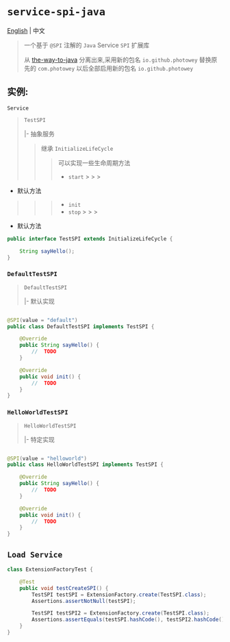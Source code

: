 # `service-spi-java`

[English](./README.md)  | 中文

> 一个基于 `@SPI` 注解的 `Java` Service `SPI` 扩展库
>
> 从 [the-way-to-java](https://github.com/photowey/the-way-to-java)
> 分离出来,采用新的包名 `io.github.photowey` 替换原先的 `com.photowey`
> 以后全部启用新的包名 `io.github.photowey`

## 实例:

`Service`

> `TestSPI`
>
> |- 抽象服务
>
> > 继承 `InitializeLifeCycle`
> >
> > > 可以实现一些生命周期方法
> > >
> > > - `start`
        > > >
- 默认方法
> > > - `init`
> > > - `stop`
        > > >
- 默认方法

```java
public interface TestSPI extends InitializeLifeCycle {

    String sayHello();
}
```

### `DefaultTestSPI`

> `DefaultTestSPI`
>
> |- 默认实现

```java

@SPI(value = "default")
public class DefaultTestSPI implements TestSPI {

    @Override
    public String sayHello() {
        //  TODO
    }

    @Override
    public void init() {
        //  TODO
    }
}
```

### `HelloWorldTestSPI`

> `HelloWorldTestSPI`
>
> |- 特定实现

```java

@SPI(value = "helloworld")
public class HelloWorldTestSPI implements TestSPI {

    @Override
    public String sayHello() {
        //  TODO
    }

    @Override
    public void init() {
        //  TODO
    }
}
```

## `Load Service`

```java
class ExtensionFactoryTest {

    @Test
    public void testCreateSPI() {
        TestSPI testSPI = ExtensionFactory.create(TestSPI.class);
        Assertions.assertNotNull(testSPI);

        TestSPI testSPI2 = ExtensionFactory.create(TestSPI.class);
        Assertions.assertEquals(testSPI.hashCode(), testSPI2.hashCode());
    }
}
```